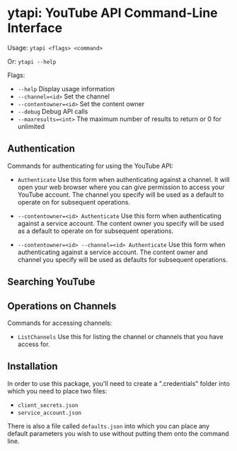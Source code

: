 
# ytapi: YouTube API Command-Line Interface

Usage: `ytapi <flags> <command>`

Or: `ytapi --help`

Flags:

  * `--help`              Display usage information
  * `--channel=<id>`      Set the channel
  * `--contentowner=<id>` Set the content owner
  * `--debug`             Debug API calls
  * `--maxresults=<int>`  The maximum number of results to return or 0 for unlimited

## Authentication

Commands for authenticating for using the YouTube API:

  * `Authenticate` Use this form when authenticating against a channel. It will open
    your web browser where you can give permission to access your YouTube
	account. The channel you specify will be used as a default to operate on
	for subsequent operations.

  * `--contentowner=<id> Authenticate` Use this form when authenticating against a
    service account. The content owner you specify will be used as a default to 
	operate on for subsequent operations.

  * `--contentowner=<id> --channel=<id> Authenticate` Use this form when 
    authenticating against a service account. The content owner and channel you 
	specify will be used as defaults for subsequent operations.

## Searching YouTube


## Operations on Channels

Commands for accessing channels:

  * `ListChannels` Use this for listing the channel or channels that you have
    access for.

## Installation

In order to use this package, you'll need to create a ".credentials" folder
into which you need to place two files:

  * `client_secrets.json`
  * `service_account.json`
  
There is also a file called `defaults.json` into which you can place any
default parameters you wish to use without putting them onto the command
line.

